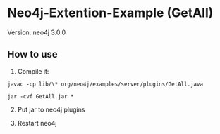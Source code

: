 # Neo4j-Extention-Example (GetAll)

Version: neo4j 3.0.0

## How to use

1. Compile it:

```
javac -cp lib/\* org/neo4j/examples/server/plugins/GetAll.java

jar -cvf GetAll.jar *
```

2. Put jar to neo4j plugins

3. Restart neo4j
